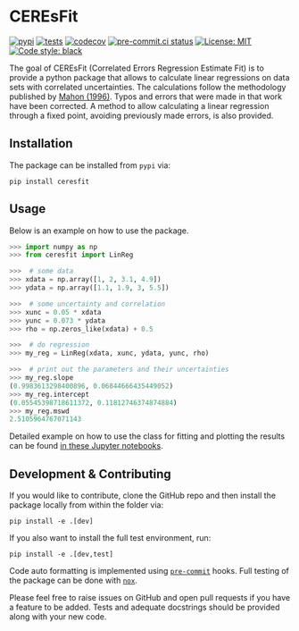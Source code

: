 # CEREsFit

[![pypi](https://img.shields.io/pypi/v/ceresfit?color=informational)](https://pypi.org/project/ceresfit/)
[![tests](https://github.com/galactic-forensics/CEREsFit/actions/workflows/package_testing.yml/badge.svg)](https://github.com/galactic-forensics/CEREsFit/actions/workflows/package_testing.yml)
[![codecov](https://codecov.io/gh/galactic-forensics/CEREsFit/branch/main/graph/badge.svg?token=C8KN5UE831)](https://codecov.io/gh/galactic-forensics/CEREsFit)
[![pre-commit.ci status](https://results.pre-commit.ci/badge/github/galactic-forensics/CEREsFit/main.svg)](https://results.pre-commit.ci/latest/github/galactic-forensics/CEREsFit/main)
[![License: MIT](https://img.shields.io/badge/License-MIT-yellow.svg)](https://opensource.org/licenses/MIT)
[![Code style: black](https://img.shields.io/badge/code%20style-black-000000.svg)](https://github.com/psf/black)

The goal of CEREsFit (Correlated Errors Regression Estimate Fit)
is to provide a python package
that allows to calculate linear regressions on data sets with correlated uncertainties.
The calculations follow the methodology published by
[Mahon (1996)](https://doi.org/10.1080/00206819709465336).
Typos and errors that were made in that work have been corrected.
A method to allow calculating a linear regression through a fixed point,
avoiding previously made errors,
is also provided.

## Installation

The package can be installed from `pypi` via:

```
pip install ceresfit
```

## Usage

Below is an example on how to use the package.

```python
>>> import numpy as np
>>> from ceresfit import LinReg

>>>  # some data
>>> xdata = np.array([1, 2, 3.1, 4.9])
>>> ydata = np.array([1.1, 1.9, 3, 5.5])

>>>  # some uncertainty and correlation
>>> xunc = 0.05 * xdata
>>> yunc = 0.073 * ydata
>>> rho = np.zeros_like(xdata) + 0.5

>>>  # do regression
>>> my_reg = LinReg(xdata, xunc, ydata, yunc, rho)

>>>  # print out the parameters and their uncertainties
>>> my_reg.slope
(0.9983613298400896, 0.06844666435449052)
>>> my_reg.intercept
(0.05545398718611372, 0.11812746374874884)
>>> my_reg.mswd
2.5105964767071143

```

Detailed example on how to use the class for fitting and plotting the results
can be found
[in these Jupyter notebooks](https://github.com/galactic-forensics/CEREsFit/tree/main/examples).


## Development & Contributing

If you would like to contribute,
clone the GitHub repo and then install the package locally from within the folder via:

```
pip install -e .[dev]
```

If you also want to install the full test environment,
run:

```
pip install -e .[dev,test]
```

Code auto formatting is implemented using
[`pre-commit`](https://pre-commit.com/) hooks.
Full testing of the package can be done with
[`nox`](https://nox.thea.codes/en/stable/index.html).

Please feel free to raise issues on GitHub
and open pull requests if you have a feature to be added.
Tests and adequate docstrings should be provided along with your new code.
